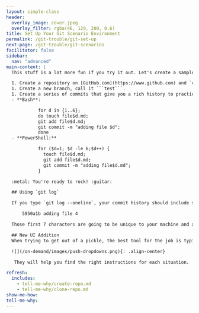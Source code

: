 ```yaml
---
layout: simple-class
header:
  overlay_image: cover.jpeg
  overlay_filter: rgba(46, 129, 200, 0.6)
title: Set Up Your Git Scenario Environment
permalink: /git-trouble/git-set-up
next-page: /git-trouble/git-scenarios
facilitator: false
sidebar:
  nav: "advanced"
main-content: |  
  This stuff is a lot more fun if you try it out. Let's create a sample repository to play with:

  1. Create a repository on [GitHub.com](https://www.github.com) and `clone` it to your desktop.
  1. Create a new branch, call it ```test```.
  1. Create a series of commits that give you a rich history to practice the scenarios in this course. Feel free to use this handy script to generate them for you:
  - **Bash**:

            for d in {1..6};
            do touch file$d.md;
            git add file$d.md;
            git commit -m "adding file $d";
            done
  - **PowerShell:**

            for ($d=1; $d -le 6;$d++) {
              touch file$d.md;
              git add file$d.md;
              git commit -m "adding file$d.md";
            }

  :metal: You're ready to rock! :guitar:

  ## Using `git log`

  If you type `git log --oneline`, your commit history should include several commits that look something like this:

      5950a1b adding file 4

  Those first 7 characters are going to be unique to your machine and are a section of the SHA-1 hash assigned to that specific commit (the SHA-1 hash is 40 characters long). We are going to use that hash identifier a lot as we learn how to 'git' out of sticky situations.

  ## New UI Addition
  When trying to get out of a pickle, the best tool for the job is typically dependent on if you `push`ed your commits to your remote (or not). Look :eyes: for these drop downs throughout the course:

  ![](/on-demand/images/push-dropdowns.png){: .align-center}

   They will help you find the right instructions for each situation.

refresh:
  includes:
    - tell-me-why/create-repo.md
    - tell-me-why/clone-repo.md
show-me-how:
tell-me-why:
---
```

